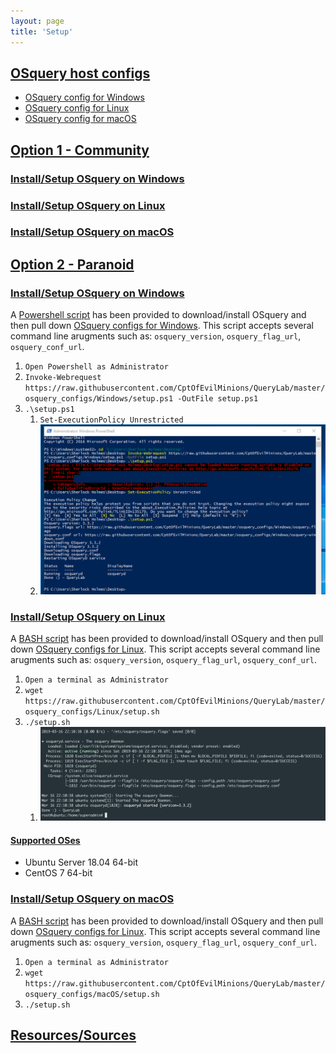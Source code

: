 ```yaml
---
layout: page
title: 'Setup'
---
```

## <u>OSquery host configs</u>
* [OSquery config for Windows](https://github.com/CptOfEvilMinions/QueryLab/tree/master/osquery_configs/Windows)
* [OSquery config for Linux](https://github.com/CptOfEvilMinions/QueryLab/tree/master/osquery_configs/Linux)
* [OSquery config for macOS](https://github.com/CptOfEvilMinions/QueryLab/tree/master/osquery_configs/macOS)

## <u>Option 1 - Community</u>

### <u>Install/Setup OSquery on Windows</u>


### <u>Install/Setup OSquery on Linux</u>


### <u>Install/Setup OSquery on macOS</u>


## <u>Option 2 - Paranoid</u>

### <u>Install/Setup OSquery on Windows</u>
A [Powershell script](https://github.com/CptOfEvilMinions/QueryLab/blob/master/osquery_configs/Windows/setup.ps1) has been provided to download/install OSquery and then pull down [OSquery configs for Windows](https://github.com/CptOfEvilMinions/QueryLab/tree/master/osquery_configs/Windows). This script accepts several command line arugments such as: `osquery_version`, `osquery_flag_url`, `osquery_conf_url`.

1. `Open Powershell as Administrator`
1. `Invoke-Webrequest https://raw.githubusercontent.com/CptOfEvilMinions/QueryLab/master/osquery_configs/Windows/setup.ps1 -OutFile setup.ps1`
1. `.\setup.ps1`
    1. `Set-ExecutionPolicy Unrestricted`
    1. ![Windows-osquery-setup](/assets/images/windows-osquery-setup.png)

### <u>Install/Setup OSquery on Linux</u>
A [BASH script](https://github.com/CptOfEvilMinions/QueryLab/blob/master/osquery_configs/Linux/setup.sh) has been provided to download/install OSquery and then pull down [OSquery configs for Linux](https://github.com/CptOfEvilMinions/QueryLab/tree/master/osquery_configs/Linux). This script accepts several command line arugments such as: `osquery_version`, `osquery_flag_url`, `osquery_conf_url`.

1. `Open a terminal as Administrator`
1. `wget https://raw.githubusercontent.com/CptOfEvilMinions/QueryLab/master/osquery_configs/Linux/setup.sh`
1. `./setup.sh`
    1. ![Linux-osquery-setup](/assets/images/Linux-osquery-setup.png)

#### <u>Supported OSes</u>
* Ubuntu Server 18.04 64-bit
* CentOS 7 64-bit

### <u>Install/Setup OSquery on macOS</u>
A [BASH script](https://github.com/CptOfEvilMinions/QueryLab/blob/master/osquery_configs/macOS/setup.sh) has been provided to download/install OSquery and then pull down [OSquery configs for Linux](https://github.com/CptOfEvilMinions/QueryLab/tree/master/osquery_configs/macOS). This script accepts several command line arugments such as: `osquery_version`, `osquery_flag_url`, `osquery_conf_url`.
1. `Open a terminal as Administrator`
1. `wget https://raw.githubusercontent.com/CptOfEvilMinions/QueryLab/master/osquery_configs/macOS/setup.sh`
1. `./setup.sh`

## <u>Resources/Sources</u>